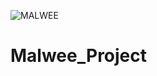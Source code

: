 ![MALWEE](https://user-images.githubusercontent.com/101908636/188733932-b67546b8-8390-4b23-b6d5-d42112ecf3f4.png)
# Malwee_Project
